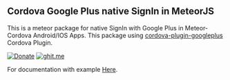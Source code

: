 Cordova Google Plus native SignIn in MeteorJS
-----------------------------

This is a meteor package for native SignIn with Google Plus in Meteor-Cordova Android/IOS Apps. 
This package using [cordova-plugin-googleplus](https://www.npmjs.com/package/cordova-plugin-googleplus) Cordova Plugin.

[![Donate](https://img.shields.io/gratipay/sujith3g.svg)](https://gratipay.com/cordova-google-plus-native-sign-in/) [![ghit.me](https://ghit.me/badge.svg?repo=sujith3g/meteor-cordova-google-plus)](https://ghit.me/repo/sujith3g/meteor-cordova-google-plus)

For documentation with example [Here](https://github.com/sujith3g/meteor-g-plus).
